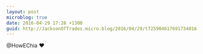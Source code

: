 ```yaml
---
layout: post
microblog: true
date: 2016-04-29 17:28 +1300
guid: http://JacksonOfTrades.micro.blog/2016/04/29/t725904617691734016.html
---
```

@HowEChia ❤
